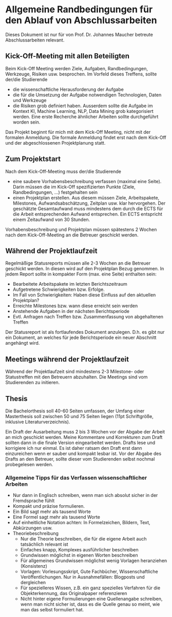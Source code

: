 # Allgemeine Randbedingungen für den Ablauf von Abschlussarbeiten

Dieses Dokument ist nur für von Prof. Dr. Johannes Maucher betreute Abschlussarbeiten relevant.

## Kick-Off-Meeting mit allen Beteiligten

Beim Kick-Off Meeting werden Ziele, Aufgaben, Randbedingungen, Werkzeuge, Risiken usw. besprochen. Im Vorfeld dieses Treffens, sollte der/die Studierende

- die wissenschaftliche Herausforderung der Aufgabe
- die für die Umsetzung der Aufgabe notwendigen Technologien, Daten und Werkzeuge
- die Risiken grob definiert haben. Ausserdem sollte die Aufgabe im Kontext KI, Machine Learning, NLP, Data Mining grob kategorisiert werden. Eine erste Recherche ähnlicher Arbeiten sollte durchgeführt worden sein.

Das Projekt beginnt für mich mit dem Kick-Off Meeting, nicht mit der formalen Anmeldung. Die formale Anmeldung findet erst nach dem Kick-Off und der abgeschlossenen Projektplanung statt.

## Zum Projektstart

Nach dem Kick-Off-Meeting muss der/die Studierende

- eine saubere Vorhabensbeschreibung verfassen (maximal eine Seite). Darin müssen die im Kick-Off spezifizierten Punkte (Ziele, Randbedingungen, ...) festgehalten sein
- einen Projektplan erstellen. Aus diesem müssen Ziele, Arbeitspakete, Milestones, Aufwandsabschätzung, Zeitplan usw. klar hervorgehen. Der geschätzte Gesamtaufwand muss mindestens dem durch die ECTS für die Arbeit entsprechenden Aufwand entsprechen. Ein ECTS entspricht einem Zeitaufwand von 30 Stunden.

Vorhabensbeschreibung und Projektplan müssen spätestens 2 Wochen nach dem Kick-Off-Meeting an die Betreuer geschickt werden.

## Während der Projektlaufzeit

Regelmäßige Statusreports müssen alle 2-3 Wochen an die Betreuer geschickt werden. In diesen wird auf den Projektplan Bezug genommen. In jedem Report sollte in kompakter Form (max. eine Seite) enthalten sein:

- Bearbeitete Arbeitspakete im letzten Berichtszeitraum
- Aufgetretene Schwierigkeiten bzw. Erfolge.
- Im Fall von Schwierigkeiten: Haben diese Einfluss auf den aktuellen Projektplan?
- Erreichte Milestones bzw. wann diese erreicht sein werden
- Anstehende Aufgaben in der nächsten Berichtsperiode
- Evtl. Anfragen nach Treffen bzw. Zusammenfassung von abgehaltenen Treffen

Der Statusreport ist als fortlaufendes Dokument anzulegen. D.h. es gibt nur ein Dokument, an welches für jede Berichtsperiode ein neuer Abschnitt angehängt wird.

## Meetings während der Projektlaufzeit

Während der Projektlaufzeit sind mindestens 2-3 Milestone- oder Statustreffen mit den Betreuern abzuhalten. Die Meetings sind vom Studierenden zu initieren.

## Thesis

Die Bachelorthesis soll 40-60 Seiten umfassen, der Umfang einer Masterthesis soll zwischen 50 und 75 Seiten liegen (11pt Schriftgröße, inklusive Literaturverzeichnis).

Ein Draft der Ausarbeitung muss 2 bis 3 Wochen vor der Abgabe der Arbeit an mich geschickt werden. Meine Kommentare und Korrekturen zum Draft sollten dann in die finale Version eingearbeitet werden. Drafts lese und korrigiere ich nur einmal. Es ist daher ratsam den Draft erst dann einzureichen wenn er sauber und kompakt lesbar ist. Vor der Abgabe des Drafts an den Betreuer, sollte dieser vom Studierenden selbst nochmal probegelesen werden.

### Allgemeine Tipps für das Verfassen wissenschaftlicher Arbeiten

- Nur dann in Englisch schreiben, wenn man sich absolut sicher in der Fremdsprache fühlt
- Kompakt und präzise formulieren.
- Ein Bild sagt mehr als tausend Worte
- Eine Formel sagt mehr als tausend Worte
- Auf einheitliche Notation achten: In Formelzeichen, Bildern, Text, Abkürzungen usw.
- Theoriebeschreibung
  - Nur die Theorie beschreiben, die für die eigene Arbeit auch tatsächlich relevant ist
  - Einfaches knapp, Komplexes ausführlicher beschreiben
  - Grundwissen möglichst in eigenen Worten beschreiben
  - Für allgemeines Grundwissen möglichst wenig Vorlagen heranziehen (Konsistenz)
  - Vorlagen: Vorlesungsskript, Gute Fachbücher, Wissenschaftliche Veröffentlichungen. Nur in Ausnahmefällen: Blogposts und dergleichen
  - Für spezielleres Wissen, z.B. ein ganz spezielles Verfahren für die Objekterkennung, das Originalpaper referenzieren
  - Nicht hinter eigene Formulierungen eine Quellenangabe schreiben, wenn man nicht sicher ist, dass es die Quelle genau so meint, wie man das selbst formuliert hat.
